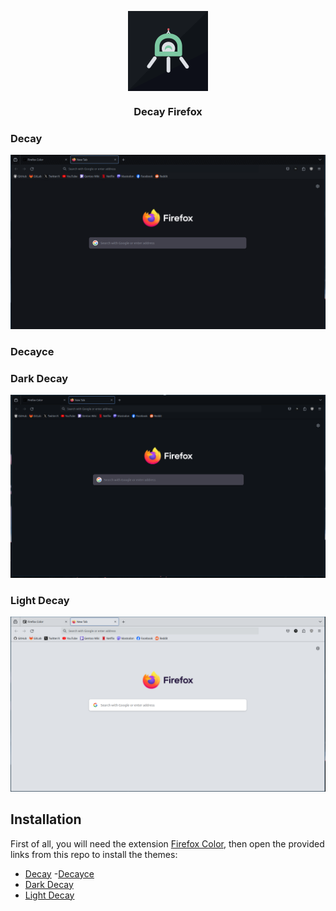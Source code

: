 <p align="center">
  <img align="center" width="128" height="128" src="https://raw.githubusercontent.com/decaycs/.github/main/assets/logo.png">
</p>

<h3 align="center">Decay Firefox</h3>

### Decay

<img src="./.assets/decay.png">

### Decayce

### Dark Decay

<img src="./.assets/dark-decay.png">

### Light Decay

<img src="./.assets/light-decay.png">

## Installation

First of all, you will need the extension [Firefox Color](https://addons.mozilla.org/es/firefox/addon/firefox-color/), then
open the provided links from this repo to install the themes:

- [Decay](https://color.firefox.com/?theme=XQAAAAJIAwAAAAAAAABBKYhm849SCicxcURHAXcGHf3p79EhVPVdQfv2mI3hkHn3x4Ndce8GU3lD2iiVj2-NLcQqKtDZqEBSay52fSKgeDc-Rb9XMFctffxR2DD0JVl9S6SnFJEGsawR3zJXucaDU82bmzQcZoVr91kmCM4QZhekXDbNjb5biykuGbsxOlZZmetB-dc4MJBUa9KgjQmG0grX-mKpXu2Ua6IWWwWyOB0KzQ6XUcraP8wN9hsy68cmk5suHo_4Zl7vsMZ0b6in59DE67nDxEr_CnO4i7JDKgp9_6PMo46x2XQVrga9DMIgOjI3APzvTvGoEfqfJJwlSpw4-_xYKfvbaF-Slzv9hwxE2E5E7eptCOYDb6xv_pffsBIh7f6Kv9iJuNoh8cPZF4stKKmDJtdfuZwf1y5IaiM0-EcGlXFECkvZP_H4nwV4vII6XzEKTDmNPcIDcGKq1CBii5U_xSoKzqpwJHQN0ffr-sso6w)
-[Decayce](https://color.firefox.com/?theme=XQAAAAKtAwAAAAAAAABBKYhm849SCicxcUV4gCuG_ebZUZXOFqknydZgMkv7mStuoIdNXAO45juWNUDeTcEE9TJdeSG5efPyX0Y2vKgxiD0sJyXomkWbbUA6Kmb6LkPttOr0UWbWfELEKTkQ3YjQ-TXsxDCgGDKE72NT4zWul61yQ88-eaO1pawFqaxXGWarBDR_t_e5yd3WbYJCNXgPAeY7lB813zEN3WV4i0ZMrL6AqCAFbQy7uXWFULsIQdZ2NHPP8y8ALQBYeR-JdFtIEGra6at2QkGzLqSLLhGbIaJ0uR8QnuWBeKMDQdBS3KzpsPqv1d714R1Rt7bb4J2k0QJlxgWrZZ_ypjGL4VYWsbkjLxrP97_lFoNVwyOo7pqO9PfAWLYj0v64llWNAPldLlaGyutfA8CM_TnulJf5yNgDnQCZQkJ1EjCtUEsUKigjcjr-dcGEP7VnZoaZ0AJ3sYVEQBF8s8TasSBvVUxH3n2f_oGLa5_tnDQqiM9yhZ8MkvORag9ekeiDoHv-4Ib2)
- [Dark Decay](https://color.firefox.com/?theme=XQAAAAJEAwAAAAAAAABBKYhm849SCicxcURHAXcGHf3p79EhVPUEQrvit0MEDphUwgC4cCxwdhL8bXiVvxhD-34xiyK5DYWYMl9wQRCKf27rqv85JxQzSqEcliTnIlx9Z2dmFM-1hKoGj8ltd19seTt5jAZgCGP8j7EWcNh5IdEPswybCvEigswfRX0o06eVS7jKxTnI4bYinxTeL57wHZg6ZchnOoviLT2RH0alv2LbHd3ubAf4ML5Bqyv992khd1XK2ad_VKvW6GS24HvDHzPrhEmKM5v_J4sA2hV_ameYmxDTNTknOFFXmeUzLgoccZ4hISZ1tdgSoYRhoIs8PXwss6TBXaCRAtSwU3314ZVt3vKPADtxObL36O1h6yR13SW7LIJ889Y-rgKwA_Ym_vn2yhNZEe8Q4pRnBeUjEa-EgcJD7KMjngh-FVBEINwFSVPd8saqUVcem9o2uSfV0eJ9sFN4cJhT7tVMRaFcECLoEoqP-_uUZw)
- [Light Decay](https://color.firefox.com/?theme=XQAAAAI2AwAAAAAAAABBKYhm849SCicxcURHAXcGHf3p79EhVQAoHiV4qIiltdqC9CHMUBg430PJDjd9woZgVxy7FxkGdHdI3IvO7_9VwBGTFf9XlswM7P3PUe99ZJNBORveJAVIpPojS63xPIV4h5EYKcW8_aGde6l7aExikHqNcivE0fCBC3-irpLRyWwxnJNkBlPr2YmthluRMGRx_PiGxqMJIX-MwPDv7bB6nTupTwMJSGeZLWGzInW1L94Mpfku2rCLXLFNuVUBZfzb__UoGjfdwY1kIhqk74lhewLOe2Ffg5NgYvIL_j1exB7pK2zSGctevBPWRyaFhw6mDijXaoxgHwJr_53qej3LZgtRpR_N6U39zohFJX0tdkICWnWmKPOS9GIxO_pfYv3Db7LD2pFkTp9JXLtMeZ2fR_GGbkEBV3IH2YH1paYCDAYF4HAcDypMZnHJbZ7esZ3Qy8j5EtS2__k6eoY)

